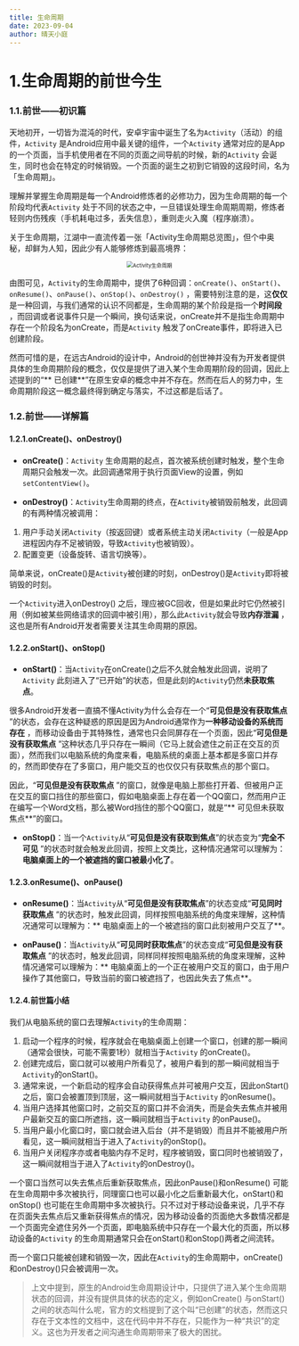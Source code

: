 ```yaml
---
title: 生命周期
date: 2023-09-04
author: 晴天小庭
---
```


# 1.生命周期的前世今生

### 1.1.前世——初识篇

天地初开，一切皆为混沌的时代，安卓宇宙中诞生了名为`Activity`（活动）的组件，`Activity`
是Android应用中最关键的组件，一个`Activity`
通常对应的是App的一个页面，当手机使用者在不同的页面之间导航的时候，新的`Activity`
会诞生，同时也会在特定的时候销毁。一个页面的诞生之初到它销毁的这段时间，名为「生命周期」。

理解并掌握生命周期是每一个Android修炼者的必修功力，因为生命周期的每一个阶段均代表`Activity`
处于不同的状态之中，一旦错误处理生命周期周期，修炼者轻则内伤残疾（手机耗电过多，丢失信息），重则走火入魔（程序崩溃）。

关于生命周期，江湖中一直流传着一张「Activity生命周期总览图」，但个中奥秘，却鲜为人知，因此少有人能够修炼到最高境界：

<center><img src="https://developer.android.google.cn/guide/components/images/activity_lifecycle.png?hl=zh-cn" alt="Activity生命周期" style="zoom: 67%;" /></center>

由图可见，`Activity`的生命周期中，提供了6种回调：`onCreate()`、`onStart()`、`onResume()`、`onPause()`、`onStop()`、`onDestroy()`
，需要特别注意的是，这**仅仅**是一种回调，与我们通常的认识不同都是，生命周期的某个阶段是指一个**时间段**
，而回调或者说事件只是一个瞬间，换句话来说，onCreate并不是指生命周期中存在一个阶段名为onCreate，而是`Activity`
触发了onCreate事件，即将进入已创建阶段。

然而可惜的是，在远古Android的设计中，Android的创世神并没有为开发者提供具体的生命周期阶段的概念，仅仅是提供了进入某个生命周期阶段的回调，因此上述提到的“**
已创建**”在原生安卓的概念中并不存在。然而在后人的努力中，生命周期阶段这一概念最终得到确定与落实，不过这都是后话了。

### 1.2.前世——详解篇

#### 1.2.1.onCreate()、onDestroy()

- **onCreate()**：`Activity`
  生命周期的起点，首次被系统创建时触发，整个生命周期只会触发一次。此回调通常用于执行页面View的设置，例如`setContentView()`。

- **onDestroy()**：`Activity`生命周期的终点，在`Activity`被销毁前触发，此回调的有两种情况被调用：

1. 用户手动关闭`Activity`（按返回键）或者系统主动关闭`Activity`（一般是App进程因内存不足被销毁，导致`Activity`也被销毁）。
2. 配置变更（设备旋转、语言切换等）。

简单来说，onCreate()是`Activity`被创建的时刻，onDestroy()是`Activity`即将被销毁的时刻。

一个`Activity`进入onDestroy()
之后，理应被GC回收，但是如果此时它仍然被引用（例如被某些网络请求的回调中被引用），那么此`Activity`就会导致**内存泄漏**
，这也是所有Android开发者需要关注其生命周期的原因。

#### 1.2.2.onStart()、onStop()

- **onStart()**：当`Activity`在onCreate()之后不久就会触发此回调，说明了`Activity`
  此刻进入了“已开始”的状态，但是此刻的`Activity`仍然**未获取焦点**。

很多Android开发者一直搞不懂Activity为什么会存在一个“**可见但是没有获取焦点**
”的状态，会存在这种疑惑的原因是因为Android通常作为**一种移动设备的系统而存在**
，而移动设备由于其特殊性，通常也只会同屏存在一个页面，因此“**可见但是没有获取焦点**
”这种状态几乎只存在一瞬间（它马上就会遮住之前正在交互的页面），然而我们以电脑系统的角度来看，电脑系统的桌面上基本都是多窗口并存的，然而即使存在了多窗口，用户能交互的也仅仅只有获取焦点的那个窗口。

因此，“**可见但是没有获取焦点**
”的窗口，就像是电脑上那些打开着、但被用户正在交互的窗口挡住的那些窗口，假如电脑桌面上存在着一个QQ窗口，然而用户正在编写一个Word文档，那么被Word挡住的那个QQ窗口，就是“**
可见但未获取焦点**”的窗口。

- **onStop()**：当一个`Activity`从“**可见但是没有获取到焦点**”的状态变为“**完全不可见**
  ”的状态时就会触发此回调，按照上文类比，这种情况通常可以理解为：**电脑桌面上的一个被遮挡的窗口被最小化了**。

#### 1.2.3.onResume()、onPause()

- **onResume()**：当`Activity`从“**可见但是没有获取焦点**”的状态变成“**可见同时获取焦点**
  ”的状态时，触发此回调，同样按照电脑系统的角度来理解，这种情况通常可以理解为：**
  电脑桌面上的一个被遮挡的窗口此刻被用户交互了**。

- **onPause()**：当`Activity`从“**可见同时获取焦点**”的状态变成“**可见但是没有获取焦点**
  ”的状态时，触发此回调，同样同样按照电脑系统的角度来理解，这种情况通常可以理解为：**
  电脑桌面上的一个正在被用户交互的窗口，由于用户操作了其他窗口，导致当前的窗口被遮挡了，也因此失去了焦点**。

#### 1.2.4.前世篇小结

我们从电脑系统的窗口去理解`Activity`的生命周期：

1. 启动一个程序的时候，程序就会在电脑桌面上创建一个窗口，创建的那一瞬间（通常会很快，可能不需要1秒）就相当于`Activity`
   的onCreate()。
2. 创建完成后，窗口就可以被用户所看见了，被用户看到的那一瞬间就相当于`Activity`的onStart()。
3. 通常来说，一个新启动的程序会自动获得焦点并可被用户交互，因此onStart()之后，窗口会被置顶到顶层，这一瞬间就相当于`Activity`
   的onResume()。
4. 当用户选择其他窗口时，之前交互的窗口并不会消失，而是会失去焦点并被用户最新交互的窗口所遮挡，这一瞬间就相当于`Activity`
   的onPause()。
5. 当用户最小化窗口时，窗口就会进入后台（并不是销毁）而且并不能被用户所看见，这一瞬间就相当于进入了`Activity`的onStop()。
6. 当用户关闭程序亦或者电脑内存不足时，程序被销毁，窗口同时也被销毁了，这一瞬间就相当于进入了`Activity`的onDestroy()。

一个窗口当然可以失去焦点后重新获取焦点，因此onPause()和onResume()
可能在生命周期中多次被执行，同理窗口也可以最小化之后重新最大化，onStart()和onStop()
也可能在生命周期中多次被执行。只不过对于移动设备来说，几乎不存在页面失去焦点后又重新获得焦点的情况，因为移动设备的页面绝大多数情况都是一个页面完全遮住另外一个页面，即电脑系统中只存在一个最大化的页面，所以移动设备的`Activity`
的生命周期通常只会在onStart()和onStop()两者之间流转。

而一个窗口只能被创建和销毁一次，因此在`Activity`的生命周期中，onCreate()和onDestroy()只会被调用一次。

> 上文中提到，原生的Android生命周期设计中，只提供了进入某个生命周期状态的回调，并没有提供具体的状态的定义，例如onCreate()
> 与onStart()之间的状态叫什么呢，官方的文档提到了这个叫“已创建”的状态，然而这只存在于文本性的文档中，这在代码中并不存在，只能作为一种“共识”的定义。这也为开发者之间沟通生命周期带来了极大的困扰。
